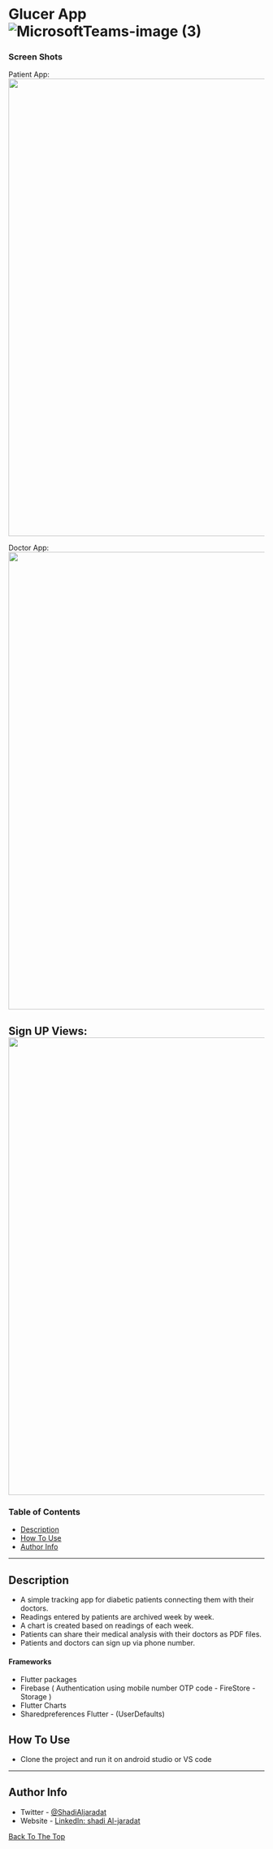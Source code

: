 # Glucer App ![MicrosoftTeams-image (3)](https://user-images.githubusercontent.com/94618324/218552147-94668d20-f70c-4f1a-bcf1-680caaeadb10.png)


### Screen Shots
Patient App:
<img width="900" src="https://user-images.githubusercontent.com/94618324/218185549-65ba9e57-9229-4102-aeff-ae7a3a87aae7.png">

Doctor App:
<img width="900" src="https://user-images.githubusercontent.com/94618324/218187628-ba464ea1-7de2-4956-b836-855fe6535205.png">


Sign UP Views:
<img src="https://user-images.githubusercontent.com/94618324/218181362-9fcf1348-85a0-4f2a-940e-33dec7c486d6.png" width="900">
---

### Table of Contents

- [Description](#description)
- [How To Use](#how-to-use)
- [Author Info](#author-info)

---

## Description

- A simple tracking app for diabetic patients connecting them with their doctors.
- Readings entered by patients are archived week by week.
- A chart is created based on readings of each week.
- Patients can share their medical analysis with their doctors as PDF files.
- Patients and doctors can sign up via phone number.

#### Frameworks

- Flutter packages 
- Firebase ( Authentication using mobile number OTP code - FireStore - Storage ) 
- Flutter Charts 
- Sharedpreferences Flutter - (UserDefaults)


## How To Use

- Clone the project and run it on android studio or VS code 

---

## Author Info

- Twitter - [@ShadiAljaradat](https://twitter.com/ShadiAljaradat?t=olqOi25Tvlq-Gy1j84xEKA&s=08)
- Website - [LinkedIn: shadi Al-jaradat](https://www.linkedin.com/in/shadi-al-jaradat/)

[Back To The Top](#Diabetes-App)
